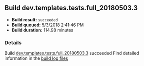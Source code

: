 ## Build dev.templates.tests.full_20180503.3
- **Build result:** `succeeded`
- **Build queued:** 5/3/2018 2:41:46 PM
- **Build duration:** 114.98 minutes
### Details
Build [dev.templates.tests.full_20180503.3](https://winappstudio.visualstudio.com/web/build.aspx?pcguid=a4ef43be-68ce-4195-a619-079b4d9834c2&builduri=vstfs%3a%2f%2f%2fBuild%2fBuild%2f25612) succeeded
Find detailed information in the [build log files](https://uwpctdiags.blob.core.windows.net/buildlogs/dev.templates.tests.full_20180503.3_logs.zip)
